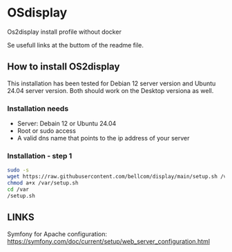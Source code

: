 # OSdisplay
Os2display install profile without docker

Se usefull links at the buttom of the readme file. 

## How to install OS2display
This installation has been tested for Debian 12 server version and Ubuntu 24.04 server version. 
Both should work on the Desktop versiona as well. 

### Installation needs
- Server: Debain 12 or Ubuntu 24.04
- Root or sudo access
- A valid dns name that points to the ip address of your server

### Installation - step 1
```bash
sudo -s
wget https://raw.githubusercontent.com/bellcom/display/main/setup.sh /var/
chmod a+x /var/setup.sh
cd /var
/setup.sh
```


## LINKS
Symfony for Apache configuration: https://symfony.com/doc/current/setup/web_server_configuration.html
 
